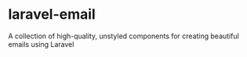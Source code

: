 # laravel-email
A collection of high-quality, unstyled components for creating beautiful emails using Laravel
